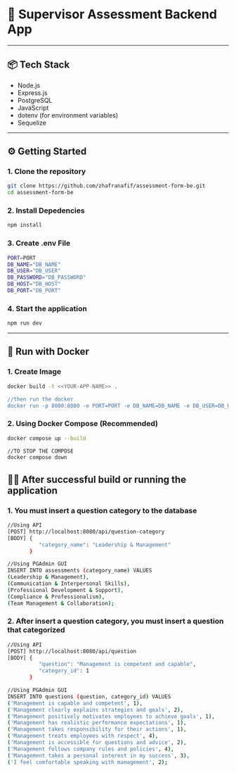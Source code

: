 # 🚀 Supervisor Assessment Backend App

---

## 📦 Tech Stack

- Node.js
- Express.js
- PostgreSQL
- JavaScript
- dotenv (for environment variables)
- Sequelize

---

## ⚙️ Getting Started

### 1. Clone the repository

```bash
git clone https://github.com/zhafranafif/assessment-form-be.git
cd assessment-form-be
```
### 2. Install Depedencies
```bash
npm install
```
### 3. Create .env File
```bash
PORT=PORT
DB_NAME="DB_NAME"
DB_USER="DB_USER"
DB_PASSWORD="DB_PASSWORD"
DB_HOST="DB_HOST"
DB_PORT="DB_PORT"
```
### 4. Start the application
```bash
npm run dev
```
---

## 🐳 Run with Docker

### 1. Create Image
```bash
docker build -t <<YOUR-APP-NAME>> .

//then run the docker
docker run -p 8080:8080 -e PORT=PORT -e DB_NAME=DB_NAME -e DB_USER=DB_USER -e DB_PASSWORD=DB_PASSWORD -e DB_HOST=DB_HOST -e DB_PORT=DB_PORT <<YOUR-APP-NAME>>
```

### 2. Using Docker Compose (Recommended)
```bash
docker compose up --build

//TO STOP THE COMPOSE 
docker compose down
```

## 👨‍💻 After successful build or running the application

### 1. You must insert a question category to the database
```bash
//Using API
[POST] http://localhost:8080/api/question-category 
[BODY] {
          "category_name": "Leadership & Management"
       }

//Using PGAdmin GUI
INSERT INTO assessments (category_name) VALUES
(Leadership & Management),
(Communication & Interpersonal Skills),
(Professional Development & Support),
(Compliance & Professionalism),
(Team Management & Collaboration);
```

### 2. After insert a question category, you must insert a question that categorized
```bash
//Using API
[POST] http://localhost:8080/api/question
[BODY] {
          "question": "Management is competent and capable",
          "category_id": 1
       }

//Using PGAdmin GUI
INSERT INTO questions (question, category_id) VALUES
('Management is capable and competent', 1),
('Management clearly explains strategies and goals', 2),
('Management positively motivates employees to achieve goals', 1),
('Management has realistic performance expectations', 1),
('Management takes responsibility for their actions', 1),
('Management treats employees with respect', 4),
('Management is accessible for questions and advice', 2),
('Management follows company rules and policies', 4),
('Management takes a personal interest in my success', 3),
('I feel comfortable speaking with management', 2);
```


